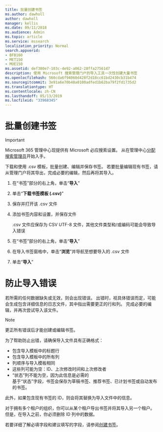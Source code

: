 ```yaml
---
title: 批量创建书签
ms.author: dawholl
author: dawholl
manager: kellis
ms.date: 09/11/2018
ms.audience: Admin
ms.topic: article
ms.service: mssearch
localization_priority: Normal
search.appverid:
- BFB160
- MET150
- MOE150
ms.assetid: def300e7-103c-4e92-a062-28ffa27561d7
description: 使用 Microsoft 搜索管理门户的导入工具一次性创建大量书签
ms.openlocfilehash: 560cda6f94060d428f2d18cc61bd2430cb31b474
ms.sourcegitcommit: 3e91a6e70b48a0100adfed1b62ba79f2fd1735d2
ms.translationtype: HT
ms.contentlocale: zh-CN
ms.lasthandoff: 05/13/2019
ms.locfileid: "33968345"
---
```

# <a name="bulk-create-bookmarks"></a>批量创建书签

> [!IMPORTANT]
> Microsoft 365 管理中心现提供有 Microsoft 必应搜索设置。 从在管理中心[分配搜索管理员](https://docs.microsoft.com/zh-CN/microsoftsearch/setup-microsoft-search#step-2-assign-search-admin-and-search-editor)开始入手。
    
下载和使用 .csv 模板，批量创建、编辑并保存书签。 若要批量编辑现有书签，请从管理门户将其导出，完成必要的编辑，然后再将其导入。
  
1. 在“书签”部分的右上角，单击“**导入**”
    
2. 单击“**下载书签模板 (.csv)**”
    
3. 保存并打开该 .csv 文件
    
4. 添加书签内容和设置，并保存文件

    .csv 文件应保存为 CSV UTF-8 文件，其他文件类型和/或编码可能会导致导入错误
    
5. 在“书签”部分的右上角，单击“**导入**”
    
6. 在导入书签窗格中，单击“**浏览**”并导航至想要导入的 .csv 文件 
    
7. 单击“**导入**”

# <a name="prevent-import-errors"></a>防止导入错误      
若所需的任何数据缺失或无效，则会出现错误。 出错时，视具体错误而定，可能会生成包含详细信息的日志文件，其中指出需要更正的行和列。 完成必要的编辑，并再次尝试导入该文件。

> [!NOTE]
> 更正所有错误后才能创建或编辑书签。 

为了帮助防止出错，请确保导入文件具有正确格式：
- 包含导入模板中的标题行
- 包含导入模板中的所有列
- 列顺序与导入模板相同
- 这些列可能为空：ID、上次修改时间和上次修改者
- “状态”列不能为空，因为此信息是必需的  
基于“状态”字段，书签会保存为草稿书签、推荐书签、已计划书签或自动发布的书签。

此外，如果包含现有书签的 ID，则会将其替换为导入文件中的信息。

对于拥有多个租户的组织，你可以从某个租户导出书签并将其导入另一个租户。 但是，在导入之前，你必须删除 ID 列中的数据。

若要详细了解必填字段和建议填写的字段，请参阅[创建书签](create-bookmarks.md)。
